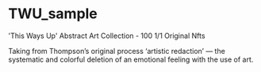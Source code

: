 # TWU_sample

'This Ways Up' Abstract Art Collection - 100 1/1 Original Nfts 

Taking from Thompson’s original process ‘artistic redaction’ — the 
systematic and colorful deletion of an emotional feeling with the use 
of art.
